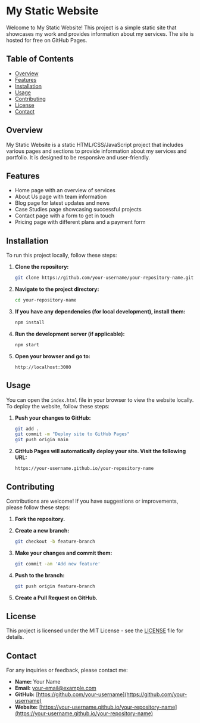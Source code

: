 # My Static Website

Welcome to My Static Website! This project is a simple static site that showcases my work and provides information about my services. The site is hosted for free on GitHub Pages.

## Table of Contents

- [Overview](#overview)
- [Features](#features)
- [Installation](#installation)
- [Usage](#usage)
- [Contributing](#contributing)
- [License](#license)
- [Contact](#contact)

## Overview

My Static Website is a static HTML/CSS/JavaScript project that includes various pages and sections to provide information about my services and portfolio. It is designed to be responsive and user-friendly.

## Features

- Home page with an overview of services
- About Us page with team information
- Blog page for latest updates and news
- Case Studies page showcasing successful projects
- Contact page with a form to get in touch
- Pricing page with different plans and a payment form

## Installation

To run this project locally, follow these steps:

1. **Clone the repository:**

    ```bash
    git clone https://github.com/your-username/your-repository-name.git
    ```

2. **Navigate to the project directory:**

    ```bash
    cd your-repository-name
    ```

3. **If you have any dependencies (for local development), install them:**

    ```bash
    npm install
    ```

4. **Run the development server (if applicable):**

    ```bash
    npm start
    ```

5. **Open your browser and go to:**

    ```
    http://localhost:3000
    ```

## Usage

You can open the `index.html` file in your browser to view the website locally. To deploy the website, follow these steps:

1. **Push your changes to GitHub:**

    ```bash
    git add .
    git commit -m "Deploy site to GitHub Pages"
    git push origin main
    ```

2. **GitHub Pages will automatically deploy your site. Visit the following URL:**

    ```
    https://your-username.github.io/your-repository-name
    ```

## Contributing

Contributions are welcome! If you have suggestions or improvements, please follow these steps:

1. **Fork the repository.**
2. **Create a new branch:**

    ```bash
    git checkout -b feature-branch
    ```

3. **Make your changes and commit them:**

    ```bash
    git commit -am 'Add new feature'
    ```

4. **Push to the branch:**

    ```bash
    git push origin feature-branch
    ```

5. **Create a Pull Request on GitHub.**

## License

This project is licensed under the MIT License - see the [LICENSE](LICENSE) file for details.

## Contact

For any inquiries or feedback, please contact me:

- **Name:** Your Name
- **Email:** [your-email@example.com](mailto:your-email@example.com)
- **GitHub:** [https://github.com/your-username](https://github.com/your-username)
- **Website:** [https://your-username.github.io/your-repository-name](https://your-username.github.io/your-repository-name)
